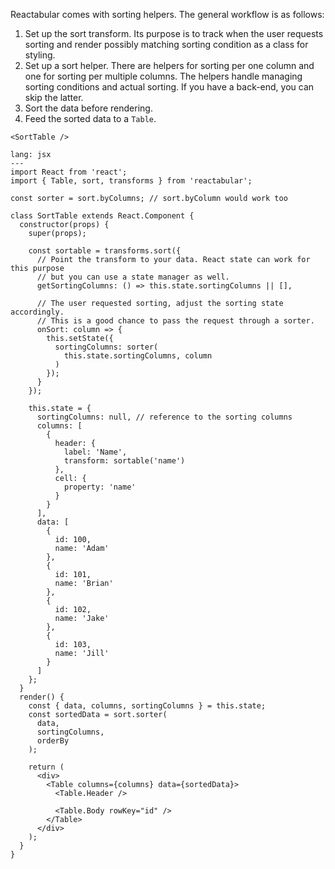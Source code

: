 Reactabular comes with sorting helpers. The general workflow is as follows:

1. Set up the sort transform. Its purpose is to track when the user requests sorting and render possibly matching sorting condition as a class for styling.
2. Set up a sort helper. There are helpers for sorting per one column and one for sorting per multiple columns. The helpers handle managing sorting conditions and actual sorting. If you have a back-end, you can skip the latter.
3. Sort the data before rendering.
4. Feed the sorted data to a `Table`.

```react
<SortTable />
```

```code
lang: jsx
---
import React from 'react';
import { Table, sort, transforms } from 'reactabular';

const sorter = sort.byColumns; // sort.byColumn would work too

class SortTable extends React.Component {
  constructor(props) {
    super(props);

    const sortable = transforms.sort({
      // Point the transform to your data. React state can work for this purpose
      // but you can use a state manager as well.
      getSortingColumns: () => this.state.sortingColumns || [],

      // The user requested sorting, adjust the sorting state accordingly.
      // This is a good chance to pass the request through a sorter.
      onSort: column => {
        this.setState({
          sortingColumns: sorter(
            this.state.sortingColumns, column
          )
        });
      }
    });

    this.state = {
      sortingColumns: null, // reference to the sorting columns
      columns: [
        {
          header: {
            label: 'Name',
            transform: sortable('name')
          },
          cell: {
            property: 'name'
          }
        }
      ],
      data: [
        {
          id: 100,
          name: 'Adam'
        },
        {
          id: 101,
          name: 'Brian'
        },
        {
          id: 102,
          name: 'Jake'
        },
        {
          id: 103,
          name: 'Jill'
        }
      ]
    };
  }
  render() {
    const { data, columns, sortingColumns } = this.state;
    const sortedData = sort.sorter(
      data,
      sortingColumns,
      orderBy
    );

    return (
      <div>
        <Table columns={columns} data={sortedData}>
          <Table.Header />

          <Table.Body rowKey="id" />
        </Table>
      </div>
    );
  }
}
```
